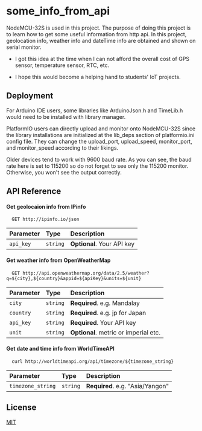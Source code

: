 
# some_info_from_api

NodeMCU-32S is used in this project. The purpose of doing this project is to learn how to get some useful information from http api. In this project, geolocation info, weather info and dateTime info are obtained and shown on serial monitor. 

- I got this idea at the time when I can not afford the overall cost of GPS sensor, temperature sensor, RTC, etc. 

-  I hope this would become a helping hand to students' IoT projects.


## Deployment

For Arduino IDE users, some libraries like ArduinoJson.h and TimeLib.h would need to be installed with library manager.

PlatformIO users can directly upload and monitor onto NodeMCU-32S since the library installations are initialized at the lib_deps section of platformio.ini config file. They can change the upload_port, upload_speed, monitor_port, and monitor_speed according to their likings. 

Older devices tend to work with 9600 baud rate. As you can see, the baud rate here is set to 115200 so do not forget to see only the 115200 monitor. Otherwise, you won't see the output correctly.



## API Reference

#### Get geolocaion info from IPinfo

```http
  GET http://ipinfo.io/json
```

| Parameter | Type     | Description                |
| :-------- | :------- | :------------------------- |
| `api_key` | `string` | **Optional**. Your API key |

#### Get weather info from OpenWeatherMap

```http
  GET http://api.openweathermap.org/data/2.5/weather?q=${city},${country}&appid=${apiKey}&units=${unit}
```

| Parameter | Type     | Description                            |
| :-------- | :------- | :--------------------------------------|
| `city`    | `string` | **Required**. e.g. Mandalay            |
| `country` | `string` | **Required**. e.g. jp for Japan        |
| `api_key` | `string` | **Required**. Your API key             |
| `unit`    | `string` | **Optional**. metric or imperial etc.  |

#### Get date and time info from WorldTimeAPI
```http
  curl http://worldtimeapi.org/api/timezone/${timezone_string}
```

| Parameter        | Type     | Description                     |
| :--------------- | :--------| :-------------------------------|
| `timezone_string`| `string` | **Required**. e.g. "Asia/Yangon"|

## License

[MIT](https://choosealicense.com/licenses/mit/)

